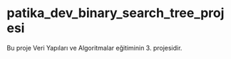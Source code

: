 # patika_dev_binary_search_tree_projesi
Bu proje Veri Yapıları ve Algoritmalar eğitiminin 3. projesidir.
